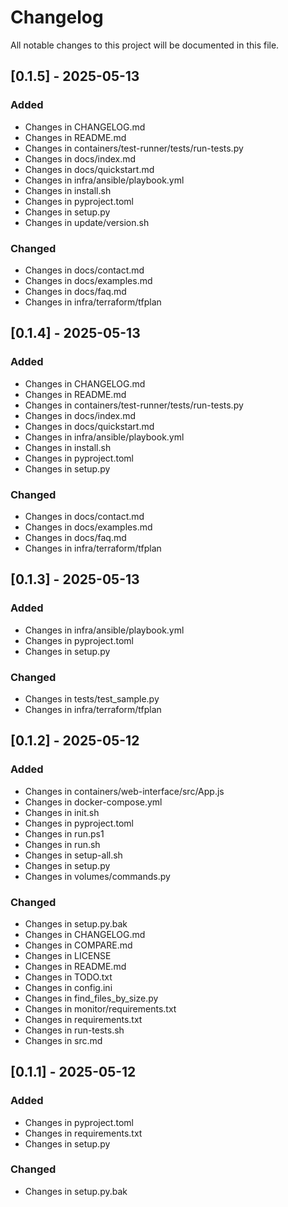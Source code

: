 # Changelog

All notable changes to this project will be documented in this file.

## [0.1.5] - 2025-05-13

### Added
- Changes in CHANGELOG.md
- Changes in README.md
- Changes in containers/test-runner/tests/run-tests.py
- Changes in docs/index.md
- Changes in docs/quickstart.md
- Changes in infra/ansible/playbook.yml
- Changes in install.sh
- Changes in pyproject.toml
- Changes in setup.py
- Changes in update/version.sh

### Changed
- Changes in docs/contact.md
- Changes in docs/examples.md
- Changes in docs/faq.md
- Changes in infra/terraform/tfplan

## [0.1.4] - 2025-05-13

### Added
- Changes in CHANGELOG.md
- Changes in README.md
- Changes in containers/test-runner/tests/run-tests.py
- Changes in docs/index.md
- Changes in docs/quickstart.md
- Changes in infra/ansible/playbook.yml
- Changes in install.sh
- Changes in pyproject.toml
- Changes in setup.py

### Changed
- Changes in docs/contact.md
- Changes in docs/examples.md
- Changes in docs/faq.md
- Changes in infra/terraform/tfplan

## [0.1.3] - 2025-05-13

### Added
- Changes in infra/ansible/playbook.yml
- Changes in pyproject.toml
- Changes in setup.py

### Changed
- Changes in tests/test_sample.py
- Changes in infra/terraform/tfplan

## [0.1.2] - 2025-05-12

### Added
- Changes in containers/web-interface/src/App.js
- Changes in docker-compose.yml
- Changes in init.sh
- Changes in pyproject.toml
- Changes in run.ps1
- Changes in run.sh
- Changes in setup-all.sh
- Changes in setup.py
- Changes in volumes/commands.py

### Changed
- Changes in setup.py.bak
- Changes in CHANGELOG.md
- Changes in COMPARE.md
- Changes in LICENSE
- Changes in README.md
- Changes in TODO.txt
- Changes in config.ini
- Changes in find_files_by_size.py
- Changes in monitor/requirements.txt
- Changes in requirements.txt
- Changes in run-tests.sh
- Changes in src.md

## [0.1.1] - 2025-05-12

### Added
- Changes in pyproject.toml
- Changes in requirements.txt
- Changes in setup.py

### Changed
- Changes in setup.py.bak

